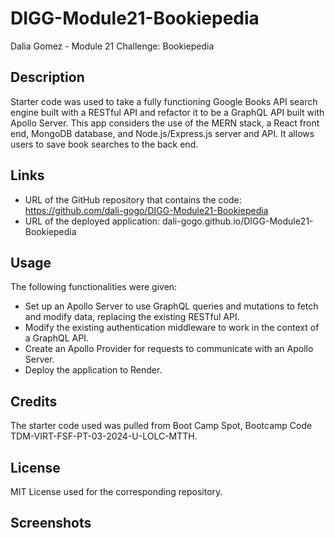 # DIGG-Module21-Bookiepedia
Dalia Gomez - Module 21 Challenge: Bookiepedia

## Description
Starter code was used to take a fully functioning Google Books API search engine built with a RESTful API and refactor it to be a GraphQL API built with Apollo Server. This app considers the use of the MERN stack, a React front end, MongoDB database, and Node.js/Express.js server and API. It allows users to save book searches to the back end. 

## Links
- URL of the GitHub repository that contains the code: https://github.com/dali-gogo/DIGG-Module21-Bookiepedia
- URL of the deployed application: dali-gogo.github.io/DIGG-Module21-Bookiepedia

## Usage
The following functionalities were given:
- Set up an Apollo Server to use GraphQL queries and mutations to fetch and modify data, replacing the existing RESTful API.
- Modify the existing authentication middleware to work in the context of a GraphQL API.
- Create an Apollo Provider for requests to communicate with an Apollo Server.
- Deploy the application to Render.

## Credits
The starter code used was pulled from Boot Camp Spot, Bootcamp Code TDM-VIRT-FSF-PT-03-2024-U-LOLC-MTTH.

## License
MIT License used for the corresponding repository.

## Screenshots